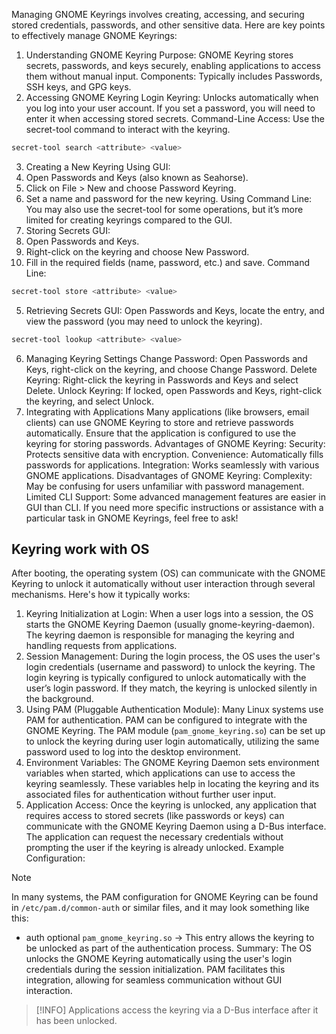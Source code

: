 Managing GNOME Keyrings involves creating, accessing, and securing stored credentials, passwords, and other sensitive data. Here are key points to effectively manage GNOME Keyrings:
1. Understanding GNOME Keyring
Purpose: GNOME Keyring stores secrets, passwords, and keys securely, enabling applications to access them without manual input.
Components: Typically includes Passwords, SSH keys, and GPG keys.
2. Accessing GNOME Keyring
Login Keyring: Unlocks automatically when you log into your user account. If you set a password, you will need to enter it when accessing stored secrets.
Command-Line Access: Use the secret-tool command to interact with the keyring.
```bash
secret-tool search <attribute> <value>
```
3. Creating a New Keyring
Using GUI:
1. Open Passwords and Keys (also known as Seahorse).
2. Click on File > New and choose Password Keyring.
3. Set a name and password for the new keyring.
Using Command Line: You may also use the secret-tool for some operations, but it’s more limited for creating keyrings compared to the GUI.
4. Storing Secrets
GUI:
1. Open Passwords and Keys.
2. Right-click on the keyring and choose New Password.
3. Fill in the required fields (name, password, etc.) and save.
Command Line:
```bash
secret-tool store <attribute> <value>
```
5. Retrieving Secrets
GUI: Open Passwords and Keys, locate the entry, and view the password (you may need to unlock the keyring).
```bash
secret-tool lookup <attribute> <value>
```
6. Managing Keyring Settings
Change Password: Open Passwords and Keys, right-click on the keyring, and choose Change Password.
Delete Keyring: Right-click the keyring in Passwords and Keys and select Delete.
Unlock Keyring: If locked, open Passwords and Keys, right-click the keyring, and select Unlock.
7. Integrating with Applications
Many applications (like browsers, email clients) can use GNOME Keyring to store and retrieve passwords automatically.
Ensure that the application is configured to use the keyring for storing passwords.
Advantages of GNOME Keyring:
Security: Protects sensitive data with encryption.
Convenience: Automatically fills passwords for applications.
Integration: Works seamlessly with various GNOME applications.
Disadvantages of GNOME Keyring:
Complexity: May be confusing for users unfamiliar with password management.
Limited CLI Support: Some advanced management features are easier in GUI than CLI.
If you need more specific instructions or assistance with a particular task in GNOME Keyrings, feel free to ask!
## Keyring work with OS
After booting, the operating system (OS) can communicate with the GNOME Keyring to unlock it automatically without user interaction through several mechanisms. Here's how it typically works:
1. Keyring Initialization at Login:
When a user logs into a session, the OS starts the GNOME Keyring Daemon (usually gnome-keyring-daemon).
The keyring daemon is responsible for managing the keyring and handling requests from applications.
2. Session Management:
During the login process, the OS uses the user's login credentials (username and password) to unlock the keyring.
The login keyring is typically configured to unlock automatically with the user’s login password. If they match, the keyring is unlocked silently in the background.
3. Using PAM (Pluggable Authentication Module):
Many Linux systems use PAM for authentication. PAM can be configured to integrate with the GNOME Keyring.
The PAM module (`pam_gnome_keyring.so`) can be set up to unlock the keyring during user login automatically, utilizing the same password used to log into the desktop environment.
4. Environment Variables:
The GNOME Keyring Daemon sets environment variables when started, which applications can use to access the keyring seamlessly.
These variables help in locating the keyring and its associated files for authentication without further user input.
5. Application Access:
Once the keyring is unlocked, any application that requires access to stored secrets (like passwords or keys) can communicate with the GNOME Keyring Daemon using a D-Bus interface.
The application can request the necessary credentials without prompting the user if the keyring is already unlocked.
Example Configuration:
> [!NOTE] 
> In many systems, the PAM configuration for GNOME Keyring can be found in `/etc/pam.d/common-auth` or similar files, and it may look something like this:

- auth optional `pam_gnome_keyring.so` -> This entry allows the keyring to be unlocked as part of the authentication process.
Summary:
The OS unlocks the GNOME Keyring automatically using the user's login credentials during the session initialization.
PAM facilitates this integration, allowing for seamless communication without GUI interaction.

> [!INFO] 
> Applications access the keyring via a D-Bus interface after it has been unlocked.